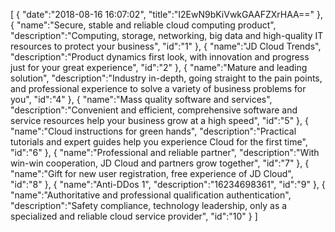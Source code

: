 [
	{
		"date":"2018-08-16 16:07:02",
		"title":"I2EwN9bKiVwkGAAFZXrHAA=="
	},
	{
		"name":"Secure, stable and reliable cloud computing product",
		"description":"Computing, storage, networking, big data and high-quality IT resources to protect your business",
		"id":"1"
	},
	{
		"name":"JD Cloud Trends",
		"description":"Product dynamics first look, with innovation and progress just for your great experience",
		"id":"2"
	},
	{
		"name":"Mature and leading solution",
		"description":"Industry in-depth, going straight to the pain points, and professional experience to solve a variety of business problems for you",
		"id":"4"
	},
	{
		"name":"Mass quality software and services",
		"description":"Convenient and efficient, comprehensive software and service resources help your business grow at a high speed",
		"id":"5"
	},
	{
		"name":"Cloud instructions for green hands",
		"description":"Practical tutorials and expert guides help you experience Cloud for the first time",
		"id":"6"
	},
	{
		"name":"Professional and reliable partner",
		"description":"With win-win cooperation, JD Cloud and partners grow together",
		"id":"7"
	},
	{
		"name":"Gift for new user registration, free experience of JD Cloud",
		"id":"8"
	},
	{
		"name":"Anti-DDos 1",
		"description":"16234698361",
		"id":"9"
	},
	{
		"name":"Authoritative and professional qualification authentication",
		"description":"Safety compliance, technology leadership, only as a specialized and reliable cloud service provider",
		"id":"10"
	}
]